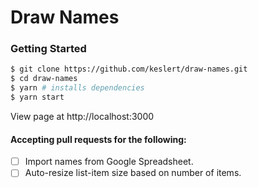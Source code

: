 Draw Names
===================

### Getting Started
``` bash
$ git clone https://github.com/keslert/draw-names.git
$ cd draw-names
$ yarn # installs dependencies
$ yarn start
```
View page at http://localhost:3000


#### Accepting pull requests for the following:

- [ ] Import names from Google Spreadsheet.
- [ ] Auto-resize list-item size based on number of items.
